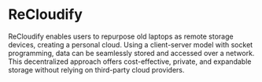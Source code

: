 # ReCloudify
ReCloudify enables users to repurpose old laptops as remote storage devices, creating a personal cloud. Using a client-server model with socket programming, data can be seamlessly stored and accessed over a network. This decentralized approach offers cost-effective, private, and expandable storage without relying on third-party cloud providers.
